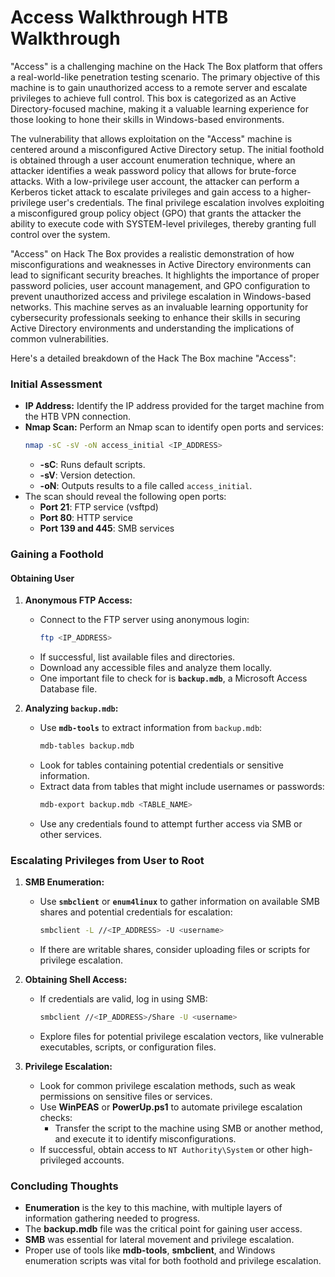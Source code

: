 # Access Walkthrough HTB Walkthrough

"Access" is a challenging machine on the Hack The Box platform that offers a real-world-like penetration testing scenario. The primary objective of this machine is to gain unauthorized access to a remote server and escalate privileges to achieve full control. This box is categorized as an Active Directory-focused machine, making it a valuable learning experience for those looking to hone their skills in Windows-based environments.

The vulnerability that allows exploitation on the "Access" machine is centered around a misconfigured Active Directory setup. The initial foothold is obtained through a user account enumeration technique, where an attacker identifies a weak password policy that allows for brute-force attacks. With a low-privilege user account, the attacker can perform a Kerberos ticket attack to escalate privileges and gain access to a higher-privilege user's credentials. The final privilege escalation involves exploiting a misconfigured group policy object (GPO) that grants the attacker the ability to execute code with SYSTEM-level privileges, thereby granting full control over the system.

"Access" on Hack The Box provides a realistic demonstration of how misconfigurations and weaknesses in Active Directory environments can lead to significant security breaches. It highlights the importance of proper password policies, user account management, and GPO configuration to prevent unauthorized access and privilege escalation in Windows-based networks. This machine serves as an invaluable learning opportunity for cybersecurity professionals seeking to enhance their skills in securing Active Directory environments and understanding the implications of common vulnerabilities.

Here's a detailed breakdown of the Hack The Box machine "Access":

### Initial Assessment

- **IP Address:** Identify the IP address provided for the target machine from the HTB VPN connection.
- **Nmap Scan:** Perform an Nmap scan to identify open ports and services:
  ```bash
  nmap -sC -sV -oN access_initial <IP_ADDRESS>
  ```
  - **-sC**: Runs default scripts.
  - **-sV**: Version detection.
  - **-oN**: Outputs results to a file called `access_initial`.
- The scan should reveal the following open ports:
  - **Port 21**: FTP service (vsftpd)
  - **Port 80**: HTTP service
  - **Port 139 and 445**: SMB services

### Gaining a Foothold

#### Obtaining User

1. **Anonymous FTP Access:**
   - Connect to the FTP server using anonymous login:
     ```bash
     ftp <IP_ADDRESS>
     ```
   - If successful, list available files and directories.
   - Download any accessible files and analyze them locally.
   - One important file to check for is **`backup.mdb`**, a Microsoft Access Database file.

2. **Analyzing `backup.mdb`:**
   - Use **`mdb-tools`** to extract information from `backup.mdb`:
     ```bash
     mdb-tables backup.mdb
     ```
   - Look for tables containing potential credentials or sensitive information.
   - Extract data from tables that might include usernames or passwords:
     ```bash
     mdb-export backup.mdb <TABLE_NAME>
     ```
   - Use any credentials found to attempt further access via SMB or other services.

### Escalating Privileges from User to Root

1. **SMB Enumeration:**
   - Use **`smbclient`** or **`enum4linux`** to gather information on available SMB shares and potential credentials for escalation:
     ```bash
     smbclient -L //<IP_ADDRESS> -U <username>
     ```
   - If there are writable shares, consider uploading files or scripts for privilege escalation.
   
2. **Obtaining Shell Access:**
   - If credentials are valid, log in using SMB:
     ```bash
     smbclient //<IP_ADDRESS>/Share -U <username>
     ```
   - Explore files for potential privilege escalation vectors, like vulnerable executables, scripts, or configuration files.

3. **Privilege Escalation:**
   - Look for common privilege escalation methods, such as weak permissions on sensitive files or services.
   - Use **WinPEAS** or **PowerUp.ps1** to automate privilege escalation checks:
     - Transfer the script to the machine using SMB or another method, and execute it to identify misconfigurations.
   - If successful, obtain access to `NT Authority\System` or other high-privileged accounts.

### Concluding Thoughts

- **Enumeration** is the key to this machine, with multiple layers of information gathering needed to progress.
- The **backup.mdb** file was the critical point for gaining user access.
- **SMB** was essential for lateral movement and privilege escalation.
- Proper use of tools like **mdb-tools**, **smbclient**, and Windows enumeration scripts was vital for both foothold and privilege escalation.

